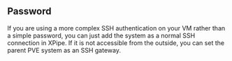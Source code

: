 ## Password

If you are using a more complex SSH authentication on your VM rather than a simple password, you can just add the system as a normal SSH connection in XPipe. If it is not accessible from the outside, you can set the parent PVE system as an SSH gateway.
